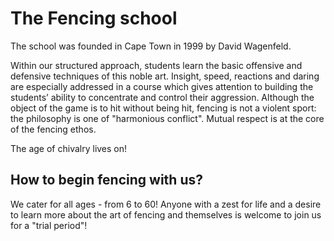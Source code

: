 # The Fencing school

The school was founded in Cape Town in 1999 by David Wagenfeld.

Within our structured approach, students learn the basic offensive and
defensive techniques of this noble art. Insight, speed, reactions and daring
are especially addressed in a course which gives attention to building the
students’ ability to concentrate and control their aggression. Although the
object of the game is to hit without being hit, fencing is not a violent sport:
the philosophy is one of "harmonious conflict". Mutual respect is at the core
of the fencing ethos.

The age of chivalry lives on!

## How to begin fencing with us?

We cater for all ages - from 6 to 60! Anyone with a zest for life and a desire
to learn more about the art of fencing and themselves is welcome to join us for
a "trial period"!
